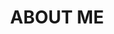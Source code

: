 ---
layout: landing
mode: immersive
header:
  theme: dark
title: ABOUT ME
title_html: "Persoonlijke training op maat"
excerpt: >
  "IT'S NOT ABOUT WHO YOU ARE, BUT ABOUT WHO YOU WANT TO BECOME."
permalink: /about.html
key: page-about
article_header:
  actions: &main_actions
  height: 100vh
  theme: dark
  type: overlay
  background_image:
    gradient: 'linear-gradient(135deg, rgba(34, 139, 87 , .4), rgba(139, 34, 139, .4))'
    src: /assets/images/header.jpg
    
data:
  sections:
    - title: ">WHOAMI"
      height: 100vh
      theme: dark
      type: cover
      excerpt: |
        Hoi! Mijn naam is Tim, ik ben {% include age.html %} jaar oud en woon sinds kort samen met mijn vriendin en ons vrolijke hondje in het mooie Overloon.<br>  
        In het dagelijks leven werk ik als DevOps/Cloud Engineer — een functie waarin ik met plezier bezig ben met structuur, procesoptimalisatie en continue verbetering.<br><br>

        Naast mijn werk heb ik een grote passie voor sport, gezondheid en persoonlijke groei.<br>  
        Van Olympisch gewichtheffen en powerliften tot voetbal, fitness, skiën en sinds kort ook mountainbiken — ik haal veel voldoening uit fysieke uitdagingen én de weg ernaartoe.<br>  
        Bewegen is voor mij niet alleen een uitlaatklep, maar een manier om mezelf elke dag een beetje beter te maken.<br><br>

        Juist door al die jaren ervaring weet ik inmiddels dat progressie niet draait om perfectie of extremen.<br>  
        Het draait om beginnen — ook al is het klein — en stap voor stap bouwen aan iets wat écht bij je past.<br>  
        <strong>Want echte vooruitgang zit niet in extremen, maar in consistentie.</strong><br><br>

        Diezelfde toewijding neem ik mee in de manier waarop ik anderen begeleid.<br>  
        Geen opgelegde schema’s of quick fixes, maar duurzame verandering met oog voor jouw situatie en doelen.<br>  
        Daarom ben ik momenteel volop bezig met de <strong>Milo Performance & Education PT-opleiding</strong>, waarmee ik mijn kennis verder verdiep.<br>  
        Zo kan ik mijn klanten nog gerichter ondersteunen met persoonlijk en effectief advies op het gebied van training, voeding en leefstijl.<br><br>
  
      actions: *main_actions
      background_image:
        gradient: 'linear-gradient(135deg, rgba(34, 139, 87, 0.4), rgba(139, 34, 139, 0.4))'
        src: "/assets/images/training.jpg"
        full_width: true
---